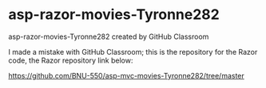 # asp-razor-movies-Tyronne282
asp-razor-movies-Tyronne282 created by GitHub Classroom

I made a mistake with GitHub Classroom; this is the repository for the Razor code, the Razor repository link below:

https://github.com/BNU-550/asp-mvc-movies-Tyronne282/tree/master
